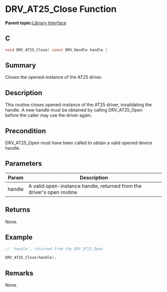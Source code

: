 # DRV\_AT25\_Close Function

**Parent topic:**[Library Interface](GUID-FC2766BD-E5AF-4007-BA9A-D1E179E8AF51.md)

## C

```c
void DRV_AT25_Close( const DRV_Handle handle )
```

## Summary

Closes the opened-instance of the AT25 driver.

## Description

This routine closes opened-instance of the AT25 driver, invalidating the<br />handle. A new handle must be obtained by calling DRV\_AT25\_Open<br />before the caller may use the driver again.

## Precondition

DRV\_AT25\_Open must have been called to obtain a valid opened device handle.

## Parameters

|Param|Description|
|-----|-----------|
|handle|A valid open-instance handle, returned from the driver's open routine|

## Returns

None.

## Example

```c
// 'handle', returned from the DRV_AT25_Open

DRV_AT25_Close(handle);

```

## Remarks

None.

